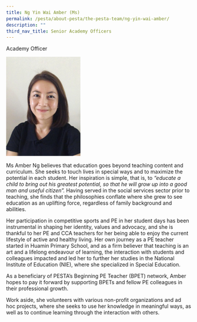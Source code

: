 ```yaml
---
title: Ng Yin Wai Amber (Ms)
permalink: /pesta/about-pesta/the-pesta-team/ng-yin-wai-amber/
description: ""
third_nav_title: Senior Academy Officers
---
```

Academy Officer

<img src="/images/pesta-amber-ng.jpeg"  
style="width:40%">

Ms Amber Ng believes that education goes beyond teaching content and curriculum. She seeks to touch lives in special ways and to maximize the potential in each student. Her inspiration is simple, that is, to _“educate a child to bring out his greatest potential, so that he will grow up into a good man and useful citizen”._ Having served in the social services sector prior to teaching, she finds that the philosophies conflate where she grew to see education as an uplifting force, regardless of family background and abilities.

Her participation in competitive sports and PE in her student days has been instrumental in shaping her identity, values and advocacy, and she is thankful to her PE and CCA teachers for her being able to enjoy the current lifestyle of active and healthy living. Her own journey as a PE teacher started in Huamin Primary School, and as a firm believer that teaching is an art and a lifelong endeavour of learning, the interaction with students and colleagues impacted and led her to further her studies in the National Institute of Education (NIE), where she specialized in Special Education.

As a beneficiary of PESTA’s Beginning PE Teacher (BPET) network, Amber hopes to pay it forward by supporting BPETs and fellow PE colleagues in their professional growth.

Work aside, she volunteers with various non-profit organizations and ad hoc projects, where she seeks to use her knowledge in meaningful ways, as well as to continue learning through the interaction with others.